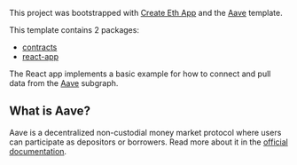 This project was bootstrapped with [Create Eth App](https://github.com/paulrberg/create-eth-app) and the
[Aave](https://github.com/paulrberg/create-eth-app/tree/develop/templates/react/aave) template.

This template contains 2 packages:

- [contracts](/packages/contracts)
- [react-app](/packages/react-app)

The React app implements a basic example for how to connect and pull data from the
[Aave](https://thegraph.com/explorer/subgraph/aave/protocol) subgraph.

## What is Aave?

Aave is a decentralized non-custodial money market protocol where users can participate as depositors or borrowers. Read more about it in the [official documentation](https://developers.aave.com/).
